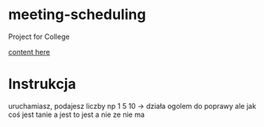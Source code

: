 # meeting-scheduling

Project for College

[content here](http://luszpaj.pl/projects/)


# Instrukcja

uruchamiasz, podajesz liczby np 1 5 10 -> działa ogolem do poprawy 
ale jak coś jest tanie a jest to jest a nie ze nie ma

